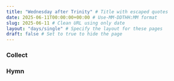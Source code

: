 ```yaml
---
title: "Wednesday after Trinity" # Title with escaped quotes
date: 2025-06-11T00:00:00+00:00 # Use-MM-DDTHH:MM format
slug: 2025-06-11 # Clean URL using only date
layout: "days/single" # Specify the layout for these pages
draft: false # Set to true to hide the page
---
```


### Collect


### Hymn